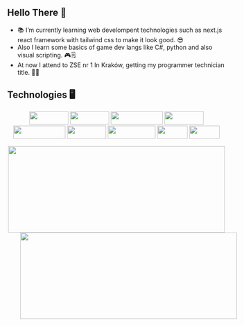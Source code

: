 ## Hello There 👋
- 📚 I’m currently learning web develompent technologies such as next.js react framework with tailwind css to make it look good. 😎
- Also I learn some basics of game dev langs like C#, python and also visual scripting. 🎮🗒
- At now I attend to ZSE nr 1 In Kraków, getting my programmer technician title. 👨‍🎓

## Technologies 🖥️
<p align="center">
<img width="90" height="30" style="display: inline-block" src="https://img.shields.io/badge/HTML5-white?style=flat-square&logo=HTML5&logoColor=white&color=orange" alt=""/>
<img width="90" height="30" style="display: inline-block" src="https://img.shields.io/badge/CSS3-white?style=flat-square&logo=CSS3&logoColor=white&color=%23366aad" alt=""/>
<img width="120" height="30" style="display: inline-block" src="https://img.shields.io/badge/JAVASCRIPT-white?style=flat-square&logo=JavaScript&logoColor=white&color=yellow" alt=""/>
<img width="90" height="30" style="display: inline-block" src="https://img.shields.io/badge/REACT-white?style=flat-square&logo=react&logoColor=white&color=blue" alt=""/>
<img width="120" height="30" style="display: inline-block" src="https://img.shields.io/badge/TAILWIND-white?style=flat-square&logo=TailwindCSS&logoColor=white&color=%2333b5b8" alt=""/>
<img width="90" height="30" style="display: inline-block" src="https://img.shields.io/badge/NEXT.JS-white?style=flat-square&logo=Next.js&logoColor=white&color=black" alt=""/>
<img width="110" height="30" style="display: inline-block" src="https://img.shields.io/badge/PYTHON-white?style=flat-square&logo=Python&logoColor=white&color=blue" alt=""/>
<img width="70" height="30" style="display: inline-block" src="https://img.shields.io/badge/GIT-white?style=flat-square&logo=Git&logoColor=white&color=red" alt=""/>
<img width="70" height="30" style="display: inline-block" src="https://img.shields.io/badge/SQL-white?style=flat-square&logo=sqlite&logoColor=white&color=blue" alt=""/>
</p>

<p align="center">
<img width="500" height="200" src="https://github-readme-stats.vercel.app/api/top-langs/?username=OV3R9&layout=compact&bg_color=363232&title_color=23941f&text_color=23941f" alt="" />
<img  width="500" height="200"  style="margin-left: 30px" src="https://github-readme-stats.vercel.app/api?username=OV3R9&hide_rank" alt="" />
</p>
